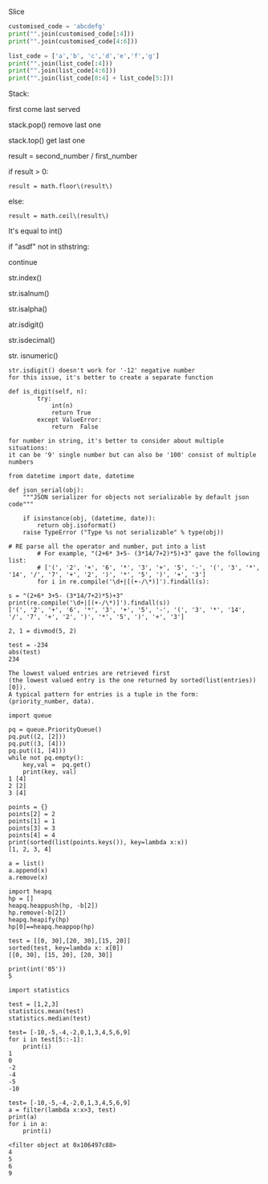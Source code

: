 Slice

```py
customised_code = 'abcdefg'
print("".join(customised_code[:4]))
print("".join(customised_code[4:6]))

list_code = ['a','b', 'c','d','e','f','g']
print("".join(list_code[:4]))
print("".join(list_code[4:6]))
print("".join(list_code[0:4] + list_code[5:]))
```

Stack:

first  come last served

stack.pop\(\) remove last one

stack.top\(\) get last one

result = second\_number / first\_number

if result &gt; 0:

```
result = math.floor\(result\)
```

else:

```
result = math.ceil\(result\)
```

It's equal to int\(\)

if "asdf" not in sthstring:

continue

str.index\(\)

str.isalnum\(\)

str.isalpha\(\)

atr.isdigit\(\)

str.isdecimal\(\)

str. isnumeric\(\)

```
str.isdigit() doesn't work for '-12' negative number
for this issue, it's better to create a separate function

def is_digit(self, n):
        try:
            int(n)
            return True
        except ValueError:
            return  False

for number in string, it's better to consider about multiple situations:
it can be '9' single number but can also be '100' consist of multiple numbers
```

```
from datetime import date, datetime

def json_serial(obj):
    """JSON serializer for objects not serializable by default json code"""

    if isinstance(obj, (datetime, date)):
        return obj.isoformat()
    raise TypeError ("Type %s not serializable" % type(obj))
```

```
# RE parse all the operator and number, put into a list
        # For example, "(2+6* 3+5- (3*14/7+2)*5)+3" gave the following list:
        # ['(', '2', '+', '6', '*', '3', '+', '5', '-', '(', '3', '*', '14', '/', '7', '+', '2', ')', '*', '5', ')', '+', '3']
        for i in re.compile('\d+|[(+-/\*)]').findall(s):

s = "(2+6* 3+5- (3*14/7+2)*5)+3"
print(re.compile('\d+|[(+-/\*)]').findall(s))
['(', '2', '+', '6', '*', '3', '+', '5', '-', '(', '3', '*', '14', '/', '7', '+', '2', ')', '*', '5', ')', '+', '3']
```

```
2, 1 = divmod(5, 2)
```

```
test = -234
abs(test)
234
```

```
The lowest valued entries are retrieved first 
(the lowest valued entry is the one returned by sorted(list(entries))[0]). 
A typical pattern for entries is a tuple in the form: (priority_number, data).

import queue

pq = queue.PriorityQueue()
pq.put((2, [2]))
pq.put((3, [4]))
pq.put((1, [4]))
while not pq.empty():
    key,val =  pq.get()
    print(key, val)
1 [4]
2 [2]
3 [4]
```

```
points = {}
points[2] = 2
points[1] = 1
points[3] = 3
points[4] = 4
print(sorted(list(points.keys()), key=lambda x:x))
[1, 2, 3, 4]
```

```
a = list()
a.append(x)
a.remove(x)
```

```
import heapq
hp = []
heapq.heappush(hp, -b[2])
hp.remove(-b[2])
heapq.heapify(hp)
hp[0]==heapq.heappop(hp)
```

```
test = [[0, 30],[20, 30],[15, 20]]
sorted(test, key=lambda x: x[0])
[[0, 30], [15, 20], [20, 30]]
```

```
print(int('05'))
5
```

```
import statistics

test = [1,2,3]
statistics.mean(test)
statistics.median(test)
```

```
test= [-10,-5,-4,-2,0,1,3,4,5,6,9]
for i in test[5::-1]:
    print(i)
1
0
-2
-4
-5
-10
```

```
test= [-10,-5,-4,-2,0,1,3,4,5,6,9]
a = filter(lambda x:x>3, test)
print(a)
for i in a:
    print(i)
    
<filter object at 0x106497c88>
4
5
6
9
```



